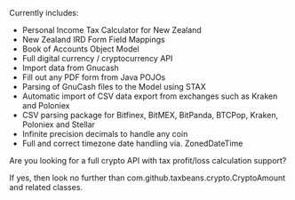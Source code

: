 Currently includes:

* Personal Income Tax Calculator for New Zealand
* New Zealand IRD Form Field Mappings
* Book of Accounts Object Model
* Full digital currency / cryptocurrency API
* Import data from Gnucash
* Fill out any PDF form from Java POJOs
* Parsing of GnuCash files to the Model using STAX
* Automatic import of CSV data export from exchanges such as Kraken and Poloniex
* CSV parsing package for Bitfinex, BitMEX, BitPanda, BTCPop, Kraken, Poloniex and Stellar
* Infinite precision decimals to handle any coin
* Full and correct timezone date handling via. ZonedDateTime

Are you looking for a full crypto API with tax profit/loss calculation support?

If yes, then look no further than com.github.taxbeans.crypto.CryptoAmount and related classes.
